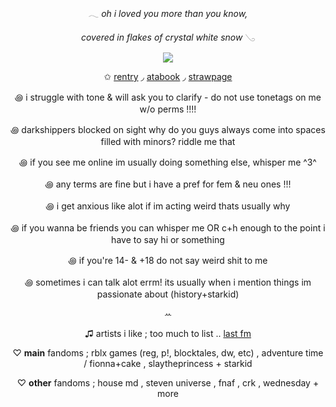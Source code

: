 <div align="center">

𓂃 *oh i loved you more than you know,*

*covered in flakes of crystal white snow* 𓂅

</div>


<p align="center">
  <img src="https://files.catbox.moe/sv341p.gif">
</p>

<div align="center">

✩ [rentry](https://rentry.co/mirroredgem) ◞ [atabook](https://mirrorgem.atabook.org) ◞ [strawpage](https://mirrorgem.straw.page)

꩜ i struggle with tone & will ask you to clarify - do not use tonetags on me w/o perms !!!!

꩜ darkshippers blocked on sight why do you guys always come into spaces filled with minors? riddle me that

꩜ if you see me online im usually doing something else, whisper me ^3^ 

꩜ any terms are fine but i have a pref for fem & neu ones !!! 

꩜ i get anxious like alot if im acting weird thats usually why

꩜ if you wanna be friends you can whisper me OR c+h enough to the point i have to say hi or something

꩜ if you're 14- & +18 do not say weird shit to me 

꩜ sometimes i can talk alot errm! its usually when i mention things im passionate about (history+starkid)

ꕀ

♫ artists i like ; too much to list .. [last fm](https://www.last.fm/user/fazerblasts)

♡ **main** fandoms ; rblx games (reg, p!, blocktales, dw, etc) , adventure time / fionna+cake , slaytheprincess + starkid

♡ **other** fandoms ; house md , steven universe , fnaf , crk , wednesday + more

</div>
